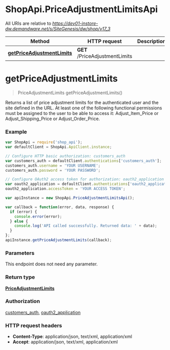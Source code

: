 # ShopApi.PriceAdjustmentLimitsApi

All URIs are relative to *https://dev01-instore-dw.demandware.net/s/SiteGenesis/dw/shop/v17_3*

Method | HTTP request | Description
------------- | ------------- | -------------
[**getPriceAdjustmentLimits**](PriceAdjustmentLimitsApi.md#getPriceAdjustmentLimits) | **GET** /PriceAdjustmentLimits | 


<a name="getPriceAdjustmentLimits"></a>
# **getPriceAdjustmentLimits**
> PriceAdjustmentLimits getPriceAdjustmentLimits()



Returns a list of price adjustment limits for the authenticated user and the site defined in the URL.    At least one of the following functional permissions must be assigned to the user to be able to access it:  Adjust_Item_Price or Adjust_Shipping_Price or Adjust_Order_Price.  

### Example
```javascript
var ShopApi = require('shop_api');
var defaultClient = ShopApi.ApiClient.instance;

// Configure HTTP basic authorization: customers_auth
var customers_auth = defaultClient.authentications['customers_auth'];
customers_auth.username = 'YOUR USERNAME';
customers_auth.password = 'YOUR PASSWORD';

// Configure OAuth2 access token for authorization: oauth2_application
var oauth2_application = defaultClient.authentications['oauth2_application'];
oauth2_application.accessToken = 'YOUR ACCESS TOKEN';

var apiInstance = new ShopApi.PriceAdjustmentLimitsApi();

var callback = function(error, data, response) {
  if (error) {
    console.error(error);
  } else {
    console.log('API called successfully. Returned data: ' + data);
  }
};
apiInstance.getPriceAdjustmentLimits(callback);
```

### Parameters
This endpoint does not need any parameter.

### Return type

[**PriceAdjustmentLimits**](PriceAdjustmentLimits.md)

### Authorization

[customers_auth](../README.md#customers_auth), [oauth2_application](../README.md#oauth2_application)

### HTTP request headers

 - **Content-Type**: application/json, text/xml, application/xml
 - **Accept**: application/json, text/xml, application/xml

